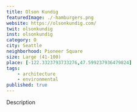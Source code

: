 ```yaml
---
title: Olson Kundig
featuredImage: ./-hamburgers.png
website: https://olsonkundig.com/
twit: olsonkundig
inst: olsonkundig
category: O
city: Seattle
neighborhood: Pioneer Square
size: Large (41-100)
place: [-122.3323793733276,47.599237936479824]
tags:
    - architecture
    - environmental
published: true
---
```


Description

